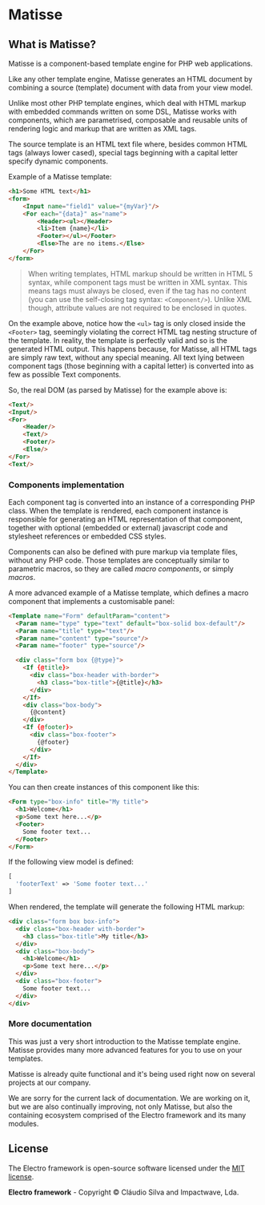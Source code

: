 # Matisse

## What is Matisse?

Matisse is a component-based template engine for PHP web applications.

Like any other template engine, Matisse generates an HTML document by combining a source (template) document with data from your view model.

Unlike most other PHP template engines, which deal with HTML markup with embedded commands written on some DSL, Matisse works with components, which are parametrised, composable and reusable units of rendering logic and markup that are written as XML tags.

The source template is an HTML text file where, besides common HTML tags (always lower cased), special tags beginning with a capital letter specify dynamic components.

Example of a Matisse template:

```HTML
<h1>Some HTML text</h1>
<form>
	<Input name="field1" value="{myVar}"/>
	<For each="{data}" as="name">
		<Header><ul></Header>
		<li>Item {name}</li>
		<Footer></ul></Footer>
		<Else>The are no items.</Else>
	</For>
</form>
```

> When writing templates, HTML markup should be written in HTML 5 syntax, while component tags must be written in XML syntax. This means tags must always be closed, even if the tag has no content (you can use the self-closing tag syntax: `<Component/>`). Unlike XML though, attribute values are not required to be enclosed in quotes.

On the example above, notice how the `<ul>` tag is only closed inside the `<Footer>` tag, seemingly violating the correct HTML tag nesting structure of the template. In reality, the template is perfectly valid and so is the generated HTML output. This happens because, for Matisse, all HTML tags are simply raw text, without any special meaning. All text lying between component tags (those beginning with a capital letter) is converted into as few as possible Text components.

So, the real DOM (as parsed by Matisse) for the example above is:

```HTML
<Text/>
<Input/>
<For>
	<Header/>
	<Text/>
	<Footer/>
	<Else/>
</For>
<Text/>
```

### Components implementation

Each component tag is converted into an instance of a corresponding PHP class. When the template is rendered, each component instance is responsible for generating an HTML representation of that component, together with optional (embedded or external) javascript code and stylesheet references or embedded CSS styles.

Components can also be defined with pure markup via template files, without any PHP code. Those templates are conceptually similar to parametric macros, so they are called *macro components*, or simply *macros*.

A more advanced example of a Matisse template, which defines a macro component that implements a customisable panel:

```HTML
<Template name="Form" defaultParam="content">
  <Param name="type" type="text" default="box-solid box-default"/>
  <Param name="title" type="text"/>
  <Param name="content" type="source"/>
  <Param name="footer" type="source"/>

  <div class="form box {@type}">
    <If {@title}>
      <div class="box-header with-border">
        <h3 class="box-title">{@title}</h3>
      </div>
    </If>
    <div class="box-body">
      {@content}
    </div>
    <If {@footer}>
      <div class="box-footer">
        {@footer}
      </div>
    </If>
  </div>
</Template>
```

You can then create instances of this component like this:

```HTML
<Form type="box-info" title="My title">
  <h1>Welcome</h1>
  <p>Some text here...</p>
  <Footer>
    Some footer text...
  </Footer>
</Form>
```

If the following view model is defined:

```PHP
[
  'footerText' => 'Some footer text...'
]
```

When rendered, the template will generate the following HTML markup:

```HTML
<div class="form box box-info">
  <div class="box-header with-border">
    <h3 class="box-title">My title</h3>
  </div>
  <div class="box-body">
    <h1>Welcome</h1>
    <p>Some text here...</p>
  </div>
  <div class="box-footer">
    Some footer text...
  </div>
</div>
```

### More documentation

This was just a very short introduction to the Matisse template engine. Matisse provides many more advanced features for you to use on your templates.

Matisse is already quite functional and it's being used right now on several projects at our company.

We are sorry for the current lack of documentation. We are working on it, but we are also continually improving, not only Matisse, but also the containing ecosystem comprised of the Electro framework and its many modules.

## License

The Electro framework is open-source software licensed under the [MIT license](http://opensource.org/licenses/MIT).

**Electro framework** - Copyright &copy; Cláudio Silva and Impactwave, Lda.

